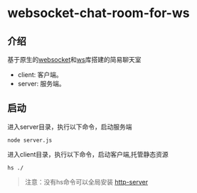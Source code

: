 # websocket-chat-room-for-ws

## 介绍
基于原生的[websocket](https://developer.mozilla.org/zh-CN/docs/Web/API/WebSocket)和[ws](https://www.npmjs.com/package/ws)库搭建的简易聊天室
- client: 客户端。
- server: 服务端。

## 启动
进入server目录，执行以下命令，启动服务端
```
node server.js
```
进入client目录，执行以下命令，启动客户端,托管静态资源

```
hs ./
```



>  注意：没有hs命令可以全局安装 [http-server](https://www.npmjs.com/package/http-server)